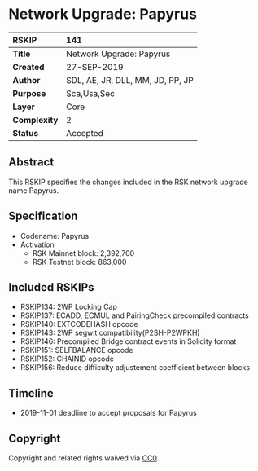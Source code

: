 # Network Upgrade: Papyrus

|RSKIP          |141           |
| :------------ |:-------------|
|**Title**      |Network Upgrade: Papyrus |
|**Created**    |27-SEP-2019 |
|**Author**     |SDL, AE, JR, DLL, MM, JD, PP, JP |
|**Purpose**    |Sca,Usa,Sec |
|**Layer**      |Core |
|**Complexity** |2 |
|**Status**     |Accepted |

## Abstract

This RSKIP specifies the changes included in the RSK network upgrade name Papyrus.

## Specification

- Codename: Papyrus
- Activation 
	- RSK Mainnet block: 2,392,700
	- RSK Testnet block: 863,000

## Included RSKIPs

- RSKIP134: 2WP Locking Cap
- RSKIP137: ECADD, ECMUL and PairingCheck precompiled contracts
- RSKIP140: EXTCODEHASH opcode
- RSKIP143: 2WP segwit compatibility(P2SH-P2WPKH)
- RSKIP146: Precompiled Bridge contract events in Solidity format
- RSKIP151: SELFBALANCE opcode
- RSKIP152: CHAINID opcode
- RSKIP156: Reduce difficulty adjustement coefficient between blocks

## Timeline

* 2019-11-01 deadline to accept proposals for Papyrus

## Copyright

Copyright and related rights waived via [CC0](https://creativecommons.org/publicdomain/zero/1.0/).
